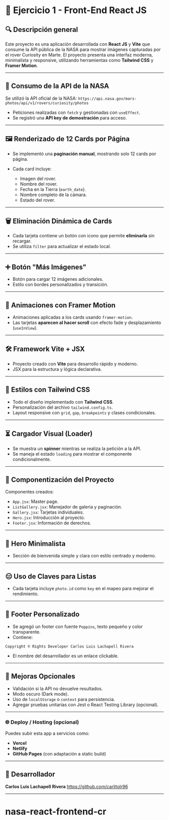 # 📃 Ejercicio 1 - Front-End React JS

## 🔍 Descripción general

Este proyecto es una aplicación desarrollada con **React JS** y **Vite** que consume la API pública de la NASA para mostrar imágenes capturadas por el rover Curiosity en Marte. El proyecto presenta una interfaz moderna, minimalista y responsive, utilizando herramientas como **Tailwind CSS** y **Framer Motion**.

---

## 🚀 Consumo de la API de la NASA

Se utilizó la API oficial de la NASA:
`https://api.nasa.gov/mars-photos/api/v1/rovers/curiosity/photos`

* Peticiones realizadas con `fetch` y gestionadas con `useEffect`.
* Se registró una **API key de demostración** para acceso.

---

## 🖼️ Renderizado de 12 Cards por Página

* Se implementó una **paginación manual**, mostrando solo 12 cards por página.
* Cada card incluye:

  * Imagen del rover.
  * Nombre del rover.
  * Fecha en la Tierra (`earth_date`).
  * Nombre completo de la cámara.
  * Estado del rover.

---

## 🗑️ Eliminación Dinámica de Cards

* Cada tarjeta contiene un botón con icono que permite **eliminarla** sin recargar.
* Se utiliza `filter` para actualizar el estado local.

---

## ➕ Botón "Más Imágenes"

* Botón para cargar 12 imágenes adicionales.
* Estilo con bordes personalizados y transición.

---

## 🎨 Animaciones con Framer Motion

* Animaciones aplicadas a los cards usando `framer-motion`.
* Las tarjetas **aparecen al hacer scroll** con efecto fade y desplazamiento (`useInView`).

---

## 🛠️ Framework Vite + JSX

* Proyecto creado con **Vite** para desarrollo rápido y moderno.
* JSX para la estructura y lógica declarativa.

---

## 🎨 Estilos con Tailwind CSS

* Todo el diseño implementado con **Tailwind CSS**.
* Personalización del archivo `tailwind.config.ts`.
* Layout responsive con `grid`, `gap`, `breakpoints` y clases condicionales.

---

## ⏳ Cargador Visual (Loader)

* Se muestra un **spinner** mientras se realiza la petición a la API.
* Se maneja el estado `loading` para mostrar el componente condicionalmente.

---

## 🧠 Componentización del Proyecto

Componentes creados:

* `App.jsx`: Master page.
* `ListGallery.jsx`: Manejador de galeria y paginación.
* `Gallery.jsx`: Tarjetas individuales.
* `Hero.jsx`: Introducción al proyecto.
* `Footer.jsx`: Información de derechos.

---

## 🌟 Hero Minimalista

* Sección de bienvenida simple y clara con estilo centrado y moderno.

---

## 😑 Uso de Claves para Listas

* Cada tarjeta incluye `photo.id` como `key` en el mapeo para mejorar el rendimiento.

---

## 🕺 Footer Personalizado

* Se agregó un footer con fuente `Poppins`, texto pequeño y color transparente.
* Contiene:

```
Copyright © Rights Developer Carlos Luis Lachapell Rivera
```

* El nombre del desarrollador es un enlace clickable.

---

## 📆 Mejoras Opcionales

* Validación si la API no devuelve resultados.
* Modo oscuro (Dark mode).
* Uso de `localStorage` o `context` para persistencia.
* Agregar pruebas unitarias con Jest o React Testing Library (opcional).

---

### 🌐 Deploy / Hosting (opcional)

Puedes subir esta app a servicios como:

* **Vercel**
* **Netlify**
* **GitHub Pages** (con adaptación a static build)

---

## 👤 Desarrollador

**Carlos Luis Lachapell Rivera**
https://github.com/carlitolr96

---
# nasa-react-frontend-cr
